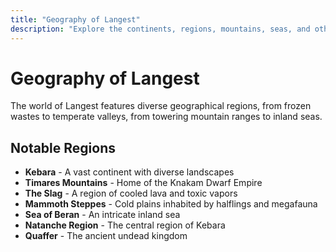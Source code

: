 ```yaml
---
title: "Geography of Langest"
description: "Explore the continents, regions, mountains, seas, and other notable geographical features of the world of Langest."
---
```


# Geography of Langest

The world of Langest features diverse geographical regions, from frozen wastes to temperate valleys, from towering mountain ranges to inland seas.

## Notable Regions

- **Kebara** - A vast continent with diverse landscapes
- **Timares Mountains** - Home of the Knakam Dwarf Empire
- **The Slag** - A region of cooled lava and toxic vapors
- **Mammoth Steppes** - Cold plains inhabited by halflings and megafauna
- **Sea of Beran** - An intricate inland sea
- **Natanche Region** - The central region of Kebara
- **Quaffer** - The ancient undead kingdom